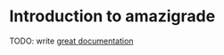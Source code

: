 # Introduction to amazigrade

TODO: write [great documentation](http://jacobian.org/writing/great-documentation/what-to-write/)
